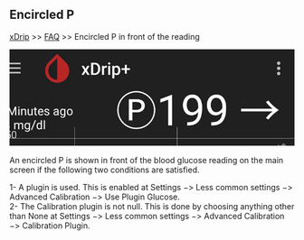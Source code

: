 ## Encircled P
[xDrip](../README.md) >> [FAQ](./FAQ_page.md) >> Encircled P in front of the reading  
  
![](./images/p_in_circle.png)  
  
An encircled P is shown in front of the blood glucose reading on the main screen if the following two conditions are satisfied.  
  
1- A plugin is used.  This is enabled at Settings &#8722;> Less common settings &#8722;> Advanced Calibration &#8722;> Use Plugin Glucose.  
2- The Calibration plugin is not null.  This is done by choosing anything other than None at Settings &#8722;> Less common settings &#8722;> Advanced Calibration &#8722;> Calibration Plugin.  

